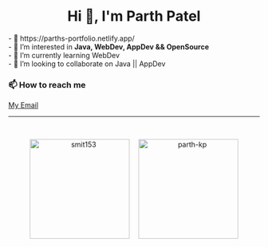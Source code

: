 <h1 align="center">Hi 👋, I'm Parth Patel</h1>
- 💼 https://parths-portfolio.netlify.app/   </br>
- 👀 I’m interested in <b>Java, WebDev, AppDev && OpenSource </b> </br>
- 🌱 I’m currently learning WebDev  </br>
- 💞️ I’m looking to collaborate on Java || AppDev </br>

<h3 align="left">📫 How to reach me </h3>
<a href="mailto:parthkp13@gmail.com"  target="blank">My Email</a></br><hr></br>


<p align="center"><img align="center" src="https://github-readme-stats.vercel.app/api/top-langs?username=parth-kp&show_icons=true&theme=dark&locale=en&layout=compact" alt="smit153" height="200px"/>
&emsp;<img align="center" src="https://github-readme-streak-stats.herokuapp.com/?user=parth-kp&theme=dark" alt="parth-kp" height="200px"/></p>

